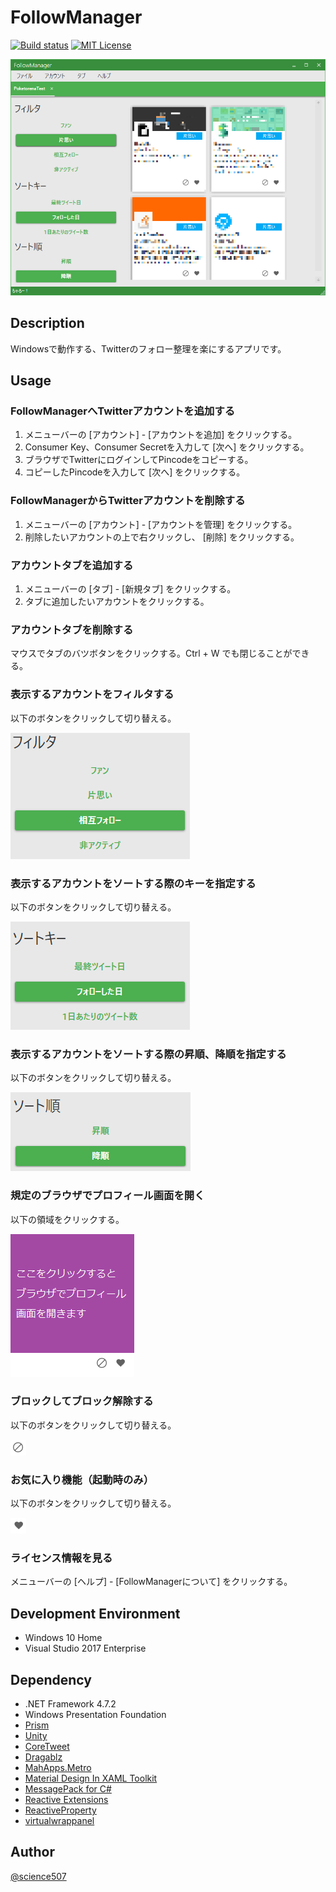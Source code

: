 # FollowManager

[![Build status](https://ci.appveyor.com/api/projects/status/bxj8ag7m6j14oj8k?svg=true)](https://ci.appveyor.com/project/poketorena/followmanager)
[![MIT License](http://img.shields.io/badge/license-MIT-blue.svg?style=flat)](LICENSE)

![Screenshot](./Screenshot/Screenshot.png)

## Description

Windowsで動作する、Twitterのフォロー整理を楽にするアプリです。

## Usage

### FollowManagerへTwitterアカウントを追加する

1. メニューバーの [アカウント] - [アカウントを追加] をクリックする。
1. Consumer Key、Consumer Secretを入力して [次へ] をクリックする。
1. ブラウザでTwitterにログインしてPincodeをコピーする。
1. コピーしたPincodeを入力して [次へ] をクリックする。

### FollowManagerからTwitterアカウントを削除する

1. メニューバーの [アカウント] - [アカウントを管理] をクリックする。
1. 削除したいアカウントの上で右クリックし、 [削除] をクリックする。

### アカウントタブを追加する

1. メニューバーの [タブ] - [新規タブ] をクリックする。
1. タブに追加したいアカウントをクリックする。

### アカウントタブを削除する

マウスでタブのバツボタンをクリックする。Ctrl + W でも閉じることができる。

### 表示するアカウントをフィルタする

以下のボタンをクリックして切り替える。

![Filter](./Screenshot/Filter.png)

### 表示するアカウントをソートする際のキーを指定する

以下のボタンをクリックして切り替える。


![SortKey](./Screenshot/SortKey.png)

### 表示するアカウントをソートする際の昇順、降順を指定する

以下のボタンをクリックして切り替える。

![SortOrder](./Screenshot/SortOrder.png)

### 規定のブラウザでプロフィール画面を開く

以下の領域をクリックする。

![OpenProfile](./Screenshot/OpenProfile.png)

### ブロックしてブロック解除する

以下のボタンをクリックして切り替える。

![BlockAndBlockRelease](./Screenshot/BlockAndBlockRelease.png)

### お気に入り機能（起動時のみ）

以下のボタンをクリックして切り替える。

![Favorite](./Screenshot/Favorite.png)

### ライセンス情報を見る

メニューバーの [ヘルプ] - [FollowManagerについて] をクリックする。

## Development Environment

* Windows 10 Home
* Visual Studio 2017 Enterprise

## Dependency

* .NET Framework 4.7.2
* Windows Presentation Foundation
* [Prism](https://github.com/PrismLibrary/Prism)
* [Unity](https://github.com/unitycontainer/unity)
* [CoreTweet](https://github.com/CoreTweet/CoreTweet)
* [Dragablz](https://github.com/ButchersBoy/Dragablz)
* [MahApps.Metro](https://github.com/MahApps/MahApps.Metro)
* [Material Design In XAML Toolkit](https://github.com/MaterialDesignInXAML/MaterialDesignInXamlToolkit)
* [MessagePack for C#](https://github.com/neuecc/MessagePack-CSharp)
* [Reactive Extensions](https://github.com/dotnet/reactive)
* [ReactiveProperty](https://github.com/runceel/ReactiveProperty)
* [virtualwrappanel](https://archive.codeplex.com/?p=virtualwrappanel)

## Author

[@science507](https://twitter.com/science507)
